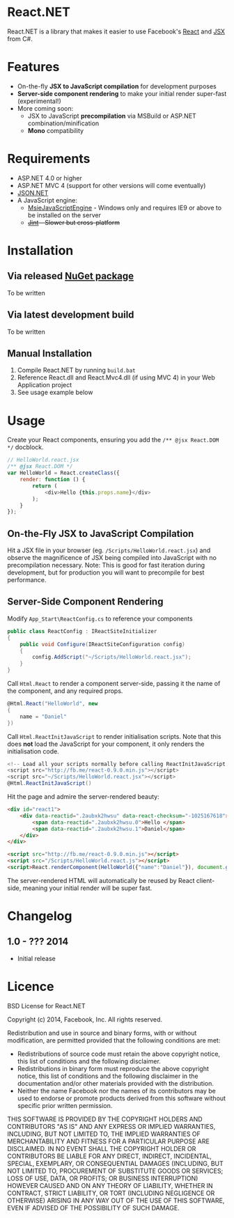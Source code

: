 React.NET
=========
React.NET is a library that makes it easier to use Facebook's
[React](http://facebook.github.io/react/) and 
[JSX](http://facebook.github.io/react/docs/jsx-in-depth.html) from C#.

Features
=========
 * On-the-fly **JSX to JavaScript compilation** for development purposes
 * **Server-side component rendering** to make your initial render super-fast
   (experimental!)
 * More coming soon:
   * JSX to JavaScript **precompilation** via MSBuild or ASP.NET 
     combination/minification
   * **Mono** compatibility

Requirements
============
 * ASP.NET 4.0 or higher
 * ASP.NET MVC 4 (support for other versions will come eventually)
 * [JSON.NET](http://james.newtonking.com/json)
 * A JavaScript engine:
   * [MsieJavaScriptEngine](https://github.com/Taritsyn/MsieJavaScriptEngine) -
     Windows only and requires IE9 or above to be installed on the server
   * ~~[Jint](https://github.com/sebastienros/jint) - Slower but cross-platform~~

Installation
============
Via released [NuGet package](#)
----------------------------
To be written

Via latest development build
----------------------------
To be written

Manual Installation
-------------------
1. Compile React.NET by running `build.bat`
2. Reference React.dll and React.Mvc4.dll (if using MVC 4) in your Web
   Application project
3. See usage example below

Usage
=====
Create your React components, ensuring you add the `/** @jsx React.DOM */` 
docblock.

```javascript
// HelloWorld.react.jsx
/** @jsx React.DOM */
var HelloWorld = React.createClass({
	render: function () {
		return (
			<div>Hello {this.props.name}</div>
		);
	}
});
```

On-the-Fly JSX to JavaScript Compilation
----------------------------------------
Hit a JSX file in your browser (eg. `/Scripts/HelloWorld.react.jsx`) and observe
the magnificence of JSX being compiled into JavaScript with no precompilation
necessary. Note: This is good for fast iteration during development, but for 
production you will want to precompile for best performance.

Server-Side Component Rendering
-------------------------------
Modify `App_Start\ReactConfig.cs` to reference your components

```csharp
public class ReactConfig : IReactSiteInitializer
{
	public void Configure(IReactSiteConfiguration config)
	{
		config.AddScript("~/Scripts/HelloWorld.react.jsx");
	}
}
```

Call `Html.React` to render a component server-side, passing it the name of the 
component, and any required props.

```csharp
@Html.React("HelloWorld", new
{
	name = "Daniel"
})
```

Call `Html.ReactInitJavaScript` to render initialisation scripts. Note that this
does **not** load the JavaScript for your component, it only renders the 
initialisation code.

```csharp
<!-- Load all your scripts normally before calling ReactInitJavaScript -->
<script src="http://fb.me/react-0.9.0.min.js"></script>
<script src="~/Scripts/HelloWorld.react.jsx"></script>
@Html.ReactInitJavaScript()
```

Hit the page and admire the server-rendered beauty:

```html
<div id="react1">
	<div data-reactid=".2aubxk2hwsu" data-react-checksum="-1025167618">
		<span data-reactid=".2aubxk2hwsu.0">Hello </span>
		<span data-reactid=".2aubxk2hwsu.1">Daniel</span>
	</div>
</div>

<script src="http://fb.me/react-0.9.0.min.js"></script>
<script src="/Scripts/HelloWorld.react.js"></script>
<script>React.renderComponent(HelloWorld({"name":"Daniel"}), document.getElementById("react1"));</script>
```

The server-rendered HTML will automatically be reused by React client-side, 
meaning your initial render will be super fast.

Changelog
=========
1.0 - ??? 2014
-------------------
 - Initial release

Licence
=======
BSD License for React.NET

Copyright (c) 2014, Facebook, Inc. All rights reserved.

Redistribution and use in source and binary forms, with or without modification,
are permitted provided that the following conditions are met:

 * Redistributions of source code must retain the above copyright notice, this
   list of conditions and the following disclaimer.
 * Redistributions in binary form must reproduce the above copyright notice,
   this list of conditions and the following disclaimer in the documentation
   and/or other materials provided with the distribution.
 * Neither the name Facebook nor the names of its contributors may be used to
   endorse or promote products derived from this software without specific
   prior written permission.

THIS SOFTWARE IS PROVIDED BY THE COPYRIGHT HOLDERS AND CONTRIBUTORS "AS IS" AND
ANY EXPRESS OR IMPLIED WARRANTIES, INCLUDING, BUT NOT LIMITED TO, THE IMPLIED
WARRANTIES OF MERCHANTABILITY AND FITNESS FOR A PARTICULAR PURPOSE ARE
DISCLAIMED. IN NO EVENT SHALL THE COPYRIGHT HOLDER OR CONTRIBUTORS BE LIABLE FOR
ANY DIRECT, INDIRECT, INCIDENTAL, SPECIAL, EXEMPLARY, OR CONSEQUENTIAL DAMAGES
(INCLUDING, BUT NOT LIMITED TO, PROCUREMENT OF SUBSTITUTE GOODS OR SERVICES;
LOSS OF USE, DATA, OR PROFITS; OR BUSINESS INTERRUPTION) HOWEVER CAUSED AND ON
ANY THEORY OF LIABILITY, WHETHER IN CONTRACT, STRICT LIABILITY, OR TORT
(INCLUDING NEGLIGENCE OR OTHERWISE) ARISING IN ANY WAY OUT OF THE USE OF THIS
SOFTWARE, EVEN IF ADVISED OF THE POSSIBILITY OF SUCH DAMAGE.
